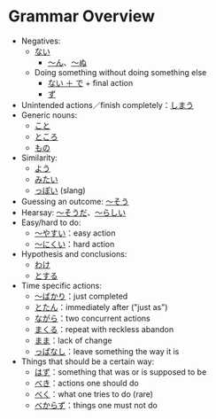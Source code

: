 # Grammar Overview

- Negatives: 
	- [ない](ない)
		- [～ん](・ん)、[～ぬ](・ぬ)
	- Doing something without doing something else
		- [ない ＋ で](・ください) + final action
		- [ず](・ず)
- Unintended actions／finish completely：[しまう](・しまう)
- Generic nouns:
	- [こと](こと)
	- [ところ](ところ)
	- [もの](もの)
- Similarity:
	- [よう](よう)
	- [みたい](みたい)
	- [っぽい](・っぽい) (slang)
- Guessing an outcome: [～そう](・そう)
- Hearsay: [～そうだ](・そうだ)、[～らしい](・らしい)
- Easy/hard to do:
	- [～やすい](・やすい)：easy action
	- [～にくい](・にくい)：hard action
- Hypothesis and conclusions:
	- [わけ](わけ)
	- [とする](とする)
- Time specific actions:
	- [～ばかり](・ばかり)：just completed
	- [とたん](とたん)：immediately after ("just as")
	- [ながら](ながら)：two concurrent actions
	- [まくる](まくる)：repeat with reckless abandon
	- [まま](まま)：lack of change
	- [っぱなし](っぱなし)：leave something the way it is
- Things that should be a certain way:
	- [はず](はず)：something that was or is supposed to be
	- [べき](べき)：actions one should do
	- [べく](べく)：what one tries to do (rare)
	- [べからず](べからず)：things one must not do